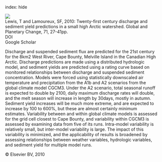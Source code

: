 index: hide

<div class="Citation">
    <div class="Citation-thumb CitationThumb-linked"  data-href="https://doi.org/10.1016/j.gloplacha.2009.12.006">
      <img src="https://static.claimspace.cloud/climate-study-static/refs/thumbs/9/Lewis_and_Lamoureux_2010-thumb.png" />
    </div>

  <div class="Citation-body">
    <div class="Citation-text">Lewis, T and Lamoureux, SF, 2010: Twenty-first century discharge and sediment yield predictions in a small high Arctic watershed. <span class="Article-journal">Global and Planetary Change, </span><span class="Article-volume">71, </span>27-41pp.</div>
    <div class="Citation-links">
      <div class="CitationLink" data-href="https://doi.org/10.1016/j.gloplacha.2009.12.006">
        <div class="CitationLink-icon CitationLink-Doi"></div>
        <div class="CitationLink-text">DOI</div>
      </div>
      <div class="CitationLink" data-href="https://scholar.google.com/scholar?q=10.1016/j.gloplacha.2009.12.006">
        <div class="CitationLink-icon CitationLink-Scholar"></div>
        <div class="CitationLink-text">Google Scholar</div>
      </div>
    </div>
  </div>
</div>

Discharge and suspended sediment flux are predicted for the 21st century for the 8km2 West River, Cape Bounty, Melville Island in the Canadian High Arctic. Discharge predictions are made using a distributed hydrologic model, and sediment yields are predicted using a rating curve based on monitored relationships between discharge and suspended sediment concentration. Models were forced using statistically downscaled air temperature and precipitation from the A1b and A2 scenarios from the global climate model CGCM3. Under the A2 scenario, total seasonal runoff is expected to double by 2100, daily maximum discharge rates will double, and the melt season will increase in length by 30days, mostly in autumn. Sediment yield increases will be much more extreme, and are expected to increase by 100 to 600%, but these are almost certainly minimum estimates.                   Variability between and within global climate models is assessed for the grid cell closest to Cape Bounty, and variability within CGCM3 is assessed by examining data from five of its runs. Intra-model variability is relatively small, but inter-model variability is large. The impact of this variability is minimized, and the applicability of results is broadened by assessing relationships between weather variables, hydrologic variables, and sediment yield for multiple model runs.

<div class="Citation-copy">
&copy; Elsevier BV, 2010
</div>